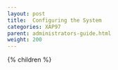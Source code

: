 ```yaml
---
layout: post
title:  Configuring the System
categories: XAP97
parent: administrators-guide.html
weight: 200
---
```


{% children %}
